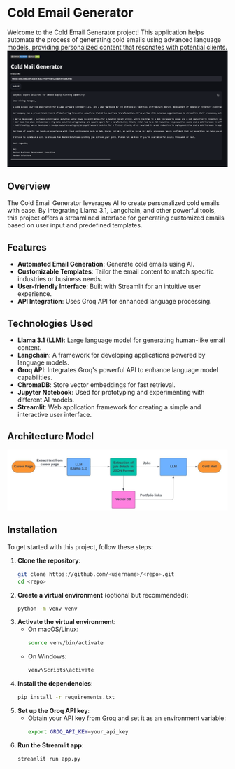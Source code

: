 # Cold Email Generator
Welcome to the Cold Email Generator project! This application helps automate the process of generating cold emails using advanced language models, providing personalized content that resonates with potential clients.
![alt text](op.png)

## Overview
The Cold Email Generator leverages AI to create personalized cold emails with ease. By integrating Llama 3.1, Langchain, and other powerful tools, this project offers a streamlined interface for generating customized emails based on user input and predefined templates.

## Features
- **Automated Email Generation**: Generate cold emails using AI.
- **Customizable Templates**: Tailor the email content to match specific industries or business needs.
- **User-friendly Interface**: Built with Streamlit for an intuitive user experience.
- **API Integration**: Uses Groq API for enhanced language processing.

## Technologies Used
- **Llama 3.1 (LLM)**: Large language model for generating human-like email content.
- **Langchain**: A framework for developing applications powered by language models.
- **Groq API**: Integrates Groq's powerful API to enhance language model capabilities.
- **ChromaDB**: Store vector embeddings for fast retrieval.
- **Jupyter Notebook**: Used for prototyping and experimenting with different AI models.
- **Streamlit**: Web application framework for creating a simple and interactive user interface.

## Architecture Model
![Alt text](flow_Diag.jpeg)

## Installation
To get started with this project, follow these steps:

1. **Clone the repository**:
   ```bash
   git clone https://github.com/<username>/<repo>.git
   cd <repo>

2. **Create a virtual environment** (optional but recommended):
   ```bash
   python -m venv venv

3. **Activate the virtual environment**:
   - On macOS/Linux:
     ```bash
     source venv/bin/activate
     ```
   - On Windows:
     ```bash
     venv\Scripts\activate
     ```
4. **Install the dependencies**:
   ```bash
   pip install -r requirements.txt

5. **Set up the Groq API key**:
   - Obtain your API key from [Groq](https://groq.com) and set it as an environment variable:
     ```bash
     export GROQ_API_KEY=your_api_key
     ```
6. **Run the Streamlit app**:
   ```bash
   streamlit run app.py
